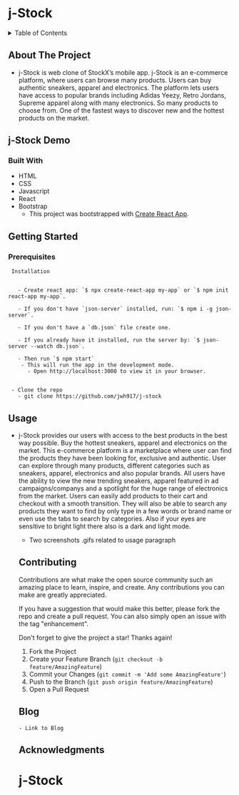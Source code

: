 # j-Stock

<!-- TABLE OF CONTENTS -->
<details>
  <summary>Table of Contents</summary>
  <ol>
    <li>
      <a href="#about-the-project">About The Project</a>
      <ul>
        <li><a href="#j-stock-demo">j-Stock Demo</a></li>
      </ul>
       <ul>
        <li><a href="#built-with">Built With</a></li>
      </ul>
    </li>
    <li>
      <a href="#getting-started">Getting Started</a>
      <ul>
        <li><a href="#prerequisites">Prerequisites</a></li>
      </ul>
    </li>
    <li><a href="#usage">Usage</a></li>
    <li><a href="#contributing">Contributing</a></li>
    <li><a href="#blog">Blog</a></li>
    <li><a href="#acknowledgments">Acknowledgments</a></li>
  </ol>
</details>


<!-- ABOUT THE PROJECT -->
## About The Project


- j-Stock is web clone of StockX’s mobile app. j-Stock is an e-commerce platform, where users can browse many products. Users can buy authentic sneakers, apparel and electronics. The platform lets users have access to popular brands including Adidas Yeezy, Retro Jordans, Supreme apparel along with many electronics. So many products to choose from. One of the fastest ways to discover new and the hottest products on the market.


<!-- j-Stock DEMO -->
## j-Stock Demo
 

### Built With
- HTML
- CSS
- Javascript
- React
- Bootstrap
  - This project was bootstrapped with [Create React App](https://github.com/facebook/create-react-app).


<!-- GETTING STARTED -->
## Getting Started


  ### Prerequisites


     Installation


       - Create react app: `$ npx create-react-app my-app` or `$ npm init react-app my-app`.
       
       - If you don't have `json-server` installed, run: `$ npm i -g json-server`.

       - If you don't have a `db.json` file create one.

       - If you already have it installed, run the server by: `$ json-server --watch db.json`.
       
       - Then run `$ npm start`
        - This will run the app in the development mode. 
          - Open http://localhost:3000 to view it in your browser.


     - Clone the repo
       - git clone https://github.com/jwh917/j-stock

  <!-- USAGE  -->
  ## Usage
  
- j-Stock provides our users with access to the best products in the best way possible. Buy the hottest sneakers, apparel and electronics on the market. This e-commerce platform is a marketplace where user can find the products they have been looking for, exclusive and authentic. User can explore through many products, different categories such as sneakers, apparel, electronics and also popular brands. All users have the ability to view the new trending sneakers, apparel featured in ad campaigns/companys and a spotlight for the huge range of electronics from the market. Users can easily add products to their cart and checkout with a smooth transition. They will also be able to search any products they want to find by only type in a few words or brand name or even use the tabs to search by categories. Also if your eyes are sensitive to bright light there also is a dark and light mode.

    - Two screenshots .gifs related to usage paragraph
    
    
  <!-- CONTRIBUTING -->
  ## Contributing

    Contributions are what make the open source community such an amazing place to learn, inspire, and create. Any contributions you can make are greatly appreciated.

    If you have a suggestion that would make this better, please fork the repo and create a pull request. You can also simply open an issue with the tag "enhancement".
    
    Don't forget to give the project a star! Thanks again!

  1. Fork the Project
  2. Create your Feature Branch (`git checkout -b feature/AmazingFeature`)
  3. Commit your Changes (`git commit -m 'Add some AmazingFeature'`)
  4. Push to the Branch (`git push origin feature/AmazingFeature`)
  5. Open a Pull Request


   <!-- BLOG -->
   ## Blog

      - Link to Blog

   <!-- ACKNOWLEDGMENTS -->
   ## Acknowledgments



  # j-Stock
